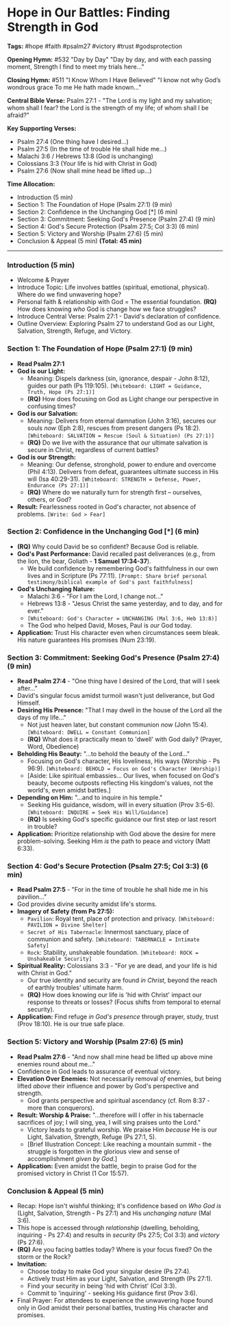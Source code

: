 # Hope in Our Battles: Finding Strength in God

**Tags:** #hope #faith #psalm27 #victory #trust #godsprotection

**Opening Hymn:** #532 "Day by Day"
"Day by day, and with each passing moment, Strength I find to meet my trials here..."

**Closing Hymn:** #511 "I Know Whom I Have Believed"
"I know not why God’s wondrous grace To me He hath made known..."

**Central Bible Verse:** Psalm 27:1 - "The Lord is my light and my salvation; whom shall I fear? the Lord is the strength of my life; of whom shall I be afraid?"

**Key Supporting Verses:**
*   Psalm 27:4 (One thing have I desired...)
*   Psalm 27:5 (In the time of trouble He shall hide me...)
*   Malachi 3:6 / Hebrews 13:8 (God is unchanging)
*   Colossians 3:3 (Your life is hid with Christ in God)
*   Psalm 27:6 (Now shall mine head be lifted up...)

**Time Allocation:**
*   Introduction (5 min)
*   Section 1: The Foundation of Hope (Psalm 27:1) (9 min)
*   Section 2: Confidence in the Unchanging God [*] (6 min)
*   Section 3: Commitment: Seeking God's Presence (Psalm 27:4) (9 min)
*   Section 4: God's Secure Protection (Psalm 27:5; Col 3:3) (6 min)
*   Section 5: Victory and Worship (Psalm 27:6) (5 min)
*   Conclusion & Appeal (5 min)
**(Total: 45 min)**

---

### Introduction (5 min)
-   Welcome & Prayer
-   Introduce Topic: Life involves battles (spiritual, emotional, physical). Where do we find unwavering hope?
-   Personal faith & relationship with God = The essential foundation. **(RQ)** How does knowing *who* God is change how we face struggles?
-   Introduce Central Verse: Psalm 27:1 - David's declaration of confidence.
-   Outline Overview: Exploring Psalm 27 to understand God as our Light, Salvation, Strength, Refuge, and Victory.

### Section 1: The Foundation of Hope (Psalm 27:1) (9 min)
-   **Read Psalm 27:1**
-   **God is our Light:**
    -   Meaning: Dispels darkness (sin, ignorance, despair - John 8:12), guides our path (Ps 119:105). `[Whiteboard: LIGHT = Guidance, Truth, Hope (Ps 27:1)]`
    -   **(RQ)** How does focusing on God as Light change our perspective in confusing times?
-   **God is our Salvation:**
    -   Meaning: Delivers from eternal damnation (John 3:16), secures our souls *now* (Eph 2:8), rescues from present dangers (Ps 18:2). `[Whiteboard: SALVATION = Rescue (Soul & Situation) (Ps 27:1)]`
    -   **(RQ)** Do we live with the assurance that our ultimate salvation is secure in Christ, regardless of current battles?
-   **God is our Strength:**
    -   Meaning: Our defense, stronghold, power to endure and overcome (Phil 4:13). Delivers from defeat, guarantees ultimate success in His will (Isa 40:29-31). `[Whiteboard: STRENGTH = Defense, Power, Endurance (Ps 27:1)]`
    -   **(RQ)** Where do we naturally turn for strength first – ourselves, others, or God?
-   **Result:** Fearlessness rooted in God's character, not absence of problems. `[Write: God > Fear]`

### Section 2: Confidence in the Unchanging God [*] (6 min)
-   **(RQ)** Why could David be so confident? Because God is reliable.
-   **God's Past Performance:** David recalled past deliverances (e.g., from the lion, the bear, Goliath - **1 Samuel 17:34-37**).
    -   We build confidence by remembering God's faithfulness in our own lives and in Scripture (Ps 77:11). `[Prompt: Share brief personal testimony/biblical example of God's past faithfulness]`
-   **God's Unchanging Nature:**
    -   Malachi 3:6 - "For I am the Lord, I change not..."
    -   Hebrews 13:8 - "Jesus Christ the same yesterday, and to day, and for ever."
    -   `[Whiteboard: God's Character = UNCHANGING (Mal 3:6, Heb 13:8)]`
    -   The God who helped David, Moses, Paul is *our* God today.
-   **Application:** Trust His character even when circumstances seem bleak. His nature guarantees His promises (Num 23:19).

### Section 3: Commitment: Seeking God's Presence (Psalm 27:4) (9 min)
-   **Read Psalm 27:4** - "One thing have I desired of the Lord, that will I seek after..."
-   David's singular focus amidst turmoil wasn't just deliverance, but God Himself.
-   **Desiring His Presence:** "That I may dwell in the house of the Lord all the days of my life..."
    -   Not just heaven later, but constant communion *now* (John 15:4). `[Whiteboard: DWELL = Constant Communion]`
    -   **(RQ)** What does it practically mean to 'dwell' with God daily? (Prayer, Word, Obedience)
-   **Beholding His Beauty:** "...to behold the beauty of the Lord..."
    -   Focusing on God's character, His loveliness, His ways (Worship - Ps 96:9). `[Whiteboard: BEHOLD = Focus on God's Character (Worship)]`
    -   [Aside: Like spiritual embassies... Our lives, when focused on God's beauty, become outposts reflecting His kingdom's values, not the world's, even amidst battles.]
-   **Depending on Him:** "...and to inquire in his temple."
    -   Seeking His guidance, wisdom, will in every situation (Prov 3:5-6). `[Whiteboard: INQUIRE = Seek His Will/Guidance]`
    -   **(RQ)** Is seeking God's specific guidance our first step or last resort in trouble?
-   **Application:** Prioritize relationship with God above the desire for mere problem-solving. Seeking Him *is* the path to peace and victory (Matt 6:33).

### Section 4: God's Secure Protection (Psalm 27:5; Col 3:3) (6 min)
-   **Read Psalm 27:5** - "For in the time of trouble he shall hide me in his pavilion..."
-   God provides divine security amidst life's storms.
-   **Imagery of Safety (from Ps 27:5):**
    -   `Pavilion`: Royal tent, place of protection and privacy. `[Whiteboard: PAVILION = Divine Shelter]`
    -   `Secret of His Tabernacle`: Innermost sanctuary, place of communion and safety. `[Whiteboard: TABERNACLE = Intimate Safety]`
    -   `Rock`: Stability, unshakeable foundation. `[Whiteboard: ROCK = Unshakeable Security]`
-   **Spiritual Reality:** Colossians 3:3 - "For ye are dead, and your life is hid with Christ in God."
    -   Our true identity and security are found *in Christ*, beyond the reach of earthly troubles' ultimate harm.
    -   **(RQ)** How does knowing our life is 'hid with Christ' impact our response to threats or losses? (Focus shifts from temporal to eternal security).
-   **Application:** Find refuge *in God's presence* through prayer, study, trust (Prov 18:10). He is our true safe place.

### Section 5: Victory and Worship (Psalm 27:6) (5 min)
-   **Read Psalm 27:6** - "And now shall mine head be lifted up above mine enemies round about me..."
-   Confidence in God leads to assurance of eventual victory.
-   **Elevation Over Enemies:** Not necessarily removal *of* enemies, but being lifted *above* their influence and power by God's perspective and strength.
    -   God grants perspective and spiritual ascendancy (cf. Rom 8:37 - more than conquerors).
-   **Result: Worship & Praise:** "...therefore will I offer in his tabernacle sacrifices of joy; I will sing, yea, I will sing praises unto the Lord."
    -   Victory leads to grateful worship. We praise Him *because* He is our Light, Salvation, Strength, Refuge (Ps 27:1, 5).
    -   [Brief Illustration Concept: Like reaching a mountain summit - the struggle is forgotten in the glorious view and sense of accomplishment *given by God*.]
-   **Application:** Even amidst the battle, begin to praise God for the promised victory in Christ (1 Cor 15:57).

### Conclusion & Appeal (5 min)
-   Recap: Hope isn't wishful thinking; it's confidence based on *Who God is* (Light, Salvation, Strength - Ps 27:1) and His *unchanging nature* (Mal 3:6).
-   This hope is accessed through *relationship* (dwelling, beholding, inquiring - Ps 27:4) and results in *security* (Ps 27:5; Col 3:3) and *victory* (Ps 27:6).
-   **(RQ)** Are you facing battles today? Where is your focus fixed? On the storm or the Rock?
-   **Invitation:**
    -   Choose today to make God your singular desire (Ps 27:4).
    -   Actively trust Him as your Light, Salvation, and Strength (Ps 27:1).
    -   Find your security in being 'hid with Christ' (Col 3:3).
    -   Commit to 'inquiring' - seeking His guidance first (Prov 3:6).
-   Final Prayer: For attendees to experience the unwavering hope found only in God amidst their personal battles, trusting His character and promises.